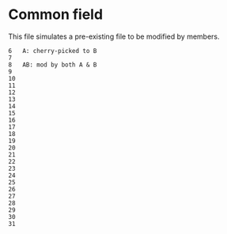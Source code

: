 Common field
===

This file simulates a pre-existing file to be modified by members.
```
6   A: cherry-picked to B
7
8   AB: mod by both A & B
9
10
11
12
13
14
15
16
17
18
19
20
21
22
23
24
25
26
27
28
29
30
31
```
